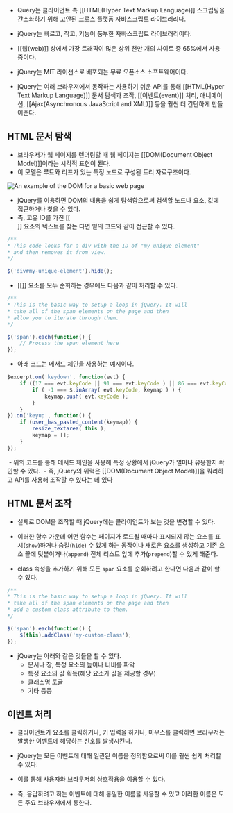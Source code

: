- Query는 클라이언트 측 [[HTML(Hyper Text Markup Language)]] 스크립팅을 간소화하기 위해 고안된 크로스 플랫폼 자바스크립트 라이브러리다. 
- jQuery는 빠르고, 작고, 기능이 풍부한 자바스크립트 라이브러리이다.
- [[웹(web)]] 상에서 가장 트래픽이 많은 상위 천만 개의 사이트 중 65%에서 사용 중이다.

- jQuery는 MIT 라이선스로 배포되는 무료 오픈소스 소프트웨어이다.

- jQuery는 여러 브라우저에서 동작하는 사용하기 쉬운 API를 통해 [[HTML(Hyper Text Markup Language)]] 문서 탐색과 조작, [[이벤트(event)]] 처리, 애니메이션, [[Ajax(Asynchronous JavaScript and XML)]] 등을 훨씬 더 간단하게 만들어준다.


## HTML 문서 탐색

- 브라우저가 웹 페이지를 렌더링할 때 웹 페이지는 [[DOM(Document Object Model)]]이라는 시각적 표현이 된다.
- 이 모델은 루트와 리프가 있는 특정 노드로 구성된 트리 자료구조이다.


![An example of the DOM for a basic web page](https://cms-assets.tutsplus.com/cdn-cgi/image/width=600/uploads/users/34/posts/26232/image/dom_tree.gif)

- jQuery를 이용하면 DOM의 내용을 쉽게 탐색함으로써 검색할 노드나 요소, 값에 접근하거나 찾을 수 있다.
- 즉, 고유 ID를 가진 [[<div>]] 요소의 텍스트를 찾는 다면 밑의 코드와 같이 접근할 수 있다.

```js
/**                                                            
* This code looks for a div with the ID of "my unique element" 
* and then removes it from view.                               
*/

$('div#my-unique-element').hide();
```

- [[<span>]] 요소를 모두 순회하는 경우에도 다음과 같이 처리할 수 있다.

```js
/**                                                        
* This is the basic way to setup a loop in jQuery. It will
* take all of the span elements on the page and then      
* allow you to iterate through them.                       
*/                                                         

$('span').each(function() {                              
	// Process the span element here                           
});                                                        
```

- 아래 코드는 메서드 체인을 사용하는 예시이다.

```js
$excerpt.on('keydown', function(evt) {
	if ((17 === evt.keyCode || 91 === evt.keyCode ) || 86 === evt.keyCode) {
		if ( -1 === $.inArray( evt.keyCode, keymap ) ) {
			keymap.push( evt.keyCode );
		}
	}
}).on('keyup', function() {
	if (user_has_pasted_content(keymap)) {
		resize_textarea( this );
		keymap = [];
	}
});
```

 - 위의 코드를 통해 메서드 체인을 사용해 특정 상황에서 jQuery가 얼마나 유용한지 확인할 수 있다.
 - 즉, jQuery의 위력은 [[DOM(Document Object Model)]]을 쿼리하고 API를 사용해 조작할 수 있다는 데 있다

## HTML 문서 조작

- 실제로 DOM을 조작할 때 jQuery에는 클라이언트가 보는 것을 변경할 수 있다.

- 이러한 함수 가운데 어떤 함수는 페이지가 로드될 때마다 표시되지 않는 요소를 표시(`show`)하거나 숨길(`hide`) 수 있게 하는 동작이나 새로운 요소를 생성하고 기존 요소 끝에 덧붙이거나(`append`) 전체 리스트 앞에 추가(`prepend`)할 수 있게 해준다.

- class 속성을 추가하기 위해 모든 `span` 요소를 순회하려고 한다면 다음과 같이 할 수 있다.

```js
/**                                                        
* This is the basic way to setup a loop in jQuery. It will 
* take all of the span elements on the page and then       
* add a custom class attribute to them.                    
*/                                                         

$('span').each(function() {                              
	$(this).addClass('my-custom-class'); 
});                                                        
```

- jQuery는 아래와 같은 것들을 할 수 있다.
	- 문서나 창, 특정 요소의 높이나 너비를 파악
	- 특정 요소의 값 획득(해당 요소가 값을 제공할 경우)
	- 클래스명 토글
	- 기타 등등

## 이벤트 처리

- 클라이언트가 요소를 클릭하거나, 키 입력을 하거나, 마우스를 클릭하면 브라우저는 발생한 이벤트에 해당하는 신호를 발생시킨다.
-  jQuery는 모든 이벤트에 대해 일관된 이름을 정의함으로써 이를 훨씬 쉽게 처리할 수 있다.

- 이를 통해 사용자와 브라우저의 상호작용을 이용할 수 있다.
- 즉, 응답하려고 하는 이벤트에 대해 동일한 이름을 사용할 수 있고 이러한 이름은 모든 주요 브라우저에서 통한다.
